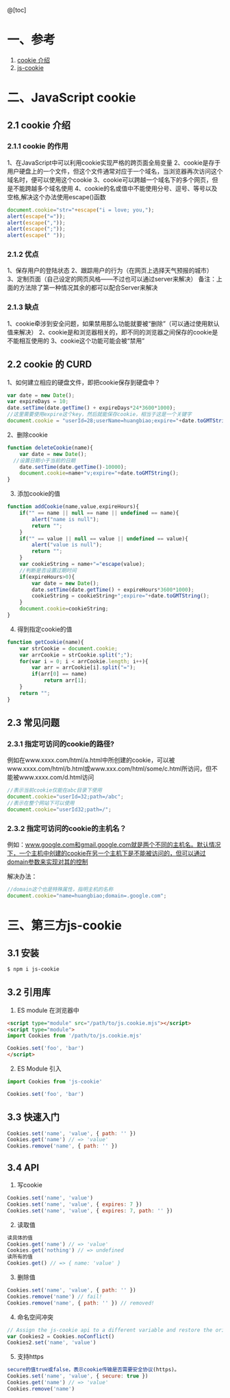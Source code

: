 
@[toc]
# 一、参考
1. [cookie 介绍](https://www.runoob.com/js/js-cookies.html)
1. [js-cookie](https://github.com/js-cookie/js-cookie#readme)

# 二、JavaScript cookie

## 2.1 cookie 介绍

### 2.1.1 cookie 的作用
1、在JavaScript中可以利用cookie实现严格的跨页面全局变量
2、cookie是存于用户硬盘上的一个文件，但这个文件通常对应于一个域名，当浏览器再次访问这个域名时，便可以使用这个cookie
3、cookie可以跨越一个域名下的多个网页，但是不能跨越多个域名使用
4、cookie的名或值中不能使用分号、逗号、等号以及空格,解决这个办法使用escape()函数

```js
document.cookie="str="+escape("i = love; you,");
alert(escape("="));
alert(escape(","));
alert(escape(";"));
alert(escape(" "));
```

### 2.1.2 优点
1、保存用户的登陆状态
2、跟踪用户的行为（在网页上选择天气预报的城市）
3、定制页面（自己设定的网页风格——不过也可以通过server来解决）
备注：上面的方法除了第一种情况其余的都可以配合Server来解决

### 2.1.3 缺点
1、cookie牵涉到安全问题，如果禁用那么功能就要被“删除”（可以通过使用默认值来解决）
2、cookie是和浏览器相关的，即不同的浏览器之间保存的cookie是不能相互使用的
3、cookie这个功能可能会被“禁用”


## 2.2 cookie 的 CURD

1、如何建立相应的硬盘文件，即把cookie保存到硬盘中？

```js
var date = new Date();
var expireDays = 10;
date.setTime(date.getTime() + expireDays*24*3600*1000);
//这里需要使用expire这个key，然后就能保存cookie，相当于这是一个关键字
document.cookie = "userId=28;userName=huangbiao;expire="+date.toGMTString();
```

2、删除cookie
```js
function deleteCookie(name){
	var date = new Date();
  //设置日期小于当前的日期
	date.setTime(date.getTime()-10000);
	document.cookie=name+"v;expire="+date.toGMTString();
}
```

3. 添加cookie的值
```js
function addCookie(name,value,expireHours){
	if("" == name || null == name || undefined == name){
		alert("name is null");
		return "";
	}
	if("" == value || null == value || undefined == value){
		alert("value is null");
		return "";
	}
	var cookieString = name+"="escape(value);
	//判断是否设置过期时间
	if(expireHours>0){
		var date = new Date();
		date.setTime(date.getTime() + expireHours*3600*1000);
		cookieString = cookieString+";expire="+date.toGMTString();	
	}
	document.cookie=cookieString;
}
```

4. 得到指定cookie的值
```js
function getCookie(name){
	var strCookie = document.cookie;
	var arrCookie = strCookie.split(";");
	for(var i = 0; i < arrCookie.length; i++){
		var arr = arrCookie[i].split("=");
		if(arr[0] == name)
			return arr[1];	
	}
	return "";	
}
```

## 2.3 常见问题

### 2.3.1 指定可访问的cookie的路径?
例如在www.xxxx.com/html/a.html中所创建的cookie，可以被www.xxxx.com/html/b.html或www.xxx.com/html/some/c.html所访问，但不能被www.xxxx.com/d.html访问

```js
//表示当前cookie仅能在abc目录下使用
document.cookie="userId=32;path=/abc";
//表示在整个网站下可以使用
document.cookie="userId32;path=/";
```

### 2.3.2 指定可访问的cookie的主机名？

例如：www.google.com和gmail.google.com就是两个不同的主机名。默认情况下，一个主机中创建的cookie在另一个主机下是不能被访问的，但可以通过domain参数来实现对其的控制

解决办法：

```js
//domain这个也是特殊属性，指明主机的名称
document.cookie="name=huangbiao;domain=.google.com";
```

# 三、第三方js-cookie

## 3.1 安装
```bash
$ npm i js-cookie
```

## 3.2 引用库

1. ES module 在浏览器中
```html
<script type="module" src="/path/to/js.cookie.mjs"></script>
<script type="module">
import Cookies from '/path/to/js.cookie.mjs'

Cookies.set('foo', 'bar')
</script>
```

2. ES Module 引入
```js
import Cookies from 'js-cookie'

Cookies.set('foo', 'bar')
```

## 3.3 快速入门
```js
Cookies.set('name', 'value', { path: '' })
Cookies.get('name') // => 'value'
Cookies.remove('name', { path: '' })
```

## 3.4 API

1. 写cookie
```js
Cookies.set('name', 'value')
Cookies.set('name', 'value', { expires: 7 })
Cookies.set('name', 'value', { expires: 7, path: '' })
```

2. 读取值
```js
读具体的值
Cookies.get('name') // => 'value'
Cookies.get('nothing') // => undefined
读所有的值
Cookies.get() // => { name: 'value' }
```

3. 删除值
```js
Cookies.set('name', 'value', { path: '' })
Cookies.remove('name') // fail!
Cookies.remove('name', { path: '' }) // removed!
```

4. 命名空间冲突
```js
// Assign the js-cookie api to a different variable and restore the original "window.Cookies"
var Cookies2 = Cookies.noConflict()
Cookies2.set('name', 'value')
```

5. 支持https
```js
secure的值true或false，表示cookie传输是否需要安全协议(https)。  
Cookies.set('name', 'value', { secure: true })
Cookies.get('name') // => 'value'
Cookies.remove('name')
```


